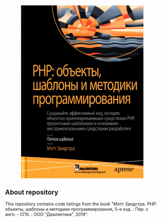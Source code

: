 <p align="center"><img src="icon.jpg" width="400"></p>

## About repository

This repository contains code listings from the book "Мэтт Зандстра. PHP: объекты, шаблоны и методики программирования, 
5-е изд. : Пер. с англ. - СПб. : ООО "Диалектика", 2019".